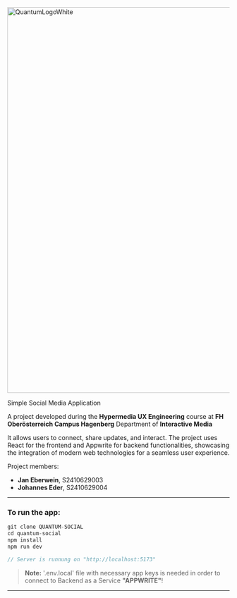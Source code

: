 <img width="875" alt="QuantumLogoWhite" src="https://github.com/user-attachments/assets/6f965906-1251-490b-8bf8-c61c2605f1ab">

Simple Social Media Application

A project developed during the **Hypermedia UX Engineering** course at **FH Oberösterreich Campus Hagenberg** Department of **Interactive Media**

It allows users to connect, share updates, and interact.
The project uses React for the frontend and Appwrite for backend functionalities, showcasing the integration of modern web technologies for a seamless user experience.

Project members:

- **Jan Eberwein**, S2410629003
- **Johannes Eder**, S2410629004

---

### To run the app:

```js
git clone QUANTUM-SOCIAL
cd quantum-social
npm install
npm run dev

// Server is runnung on "http://localhost:5173"
```

> **Note:** '.env.local' file with necessary app keys is needed in order to connect to Backend as a Service **"APPWRITE"**!

---
